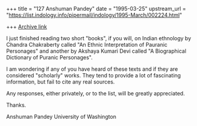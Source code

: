 +++
title = "127 Anshuman Pandey"
date = "1995-03-25"
upstream_url = "https://list.indology.info/pipermail/indology/1995-March/002224.html"

+++
[Archive link](https://list.indology.info/pipermail/indology/1995-March/002224.html)


I just finished reading two short "books", if you will, on Indian 
ethnology by Chandra Chakraberty called "An Ethnic Interpretation of 
Pauranic Personages" and another by Akshaya Kumari Devi called "A 
Biographical Dictionary of Puranic Personages".

I am wondering if any of you have heard of these texts and if they are 
considered "scholarly" works. They tend to provide a lot of fascinating 
information, but fail to cite any real sources.

Any responses, either privately, or to the list, will be greatly appreciated.

Thanks.

Anshuman Pandey
University of Washington








